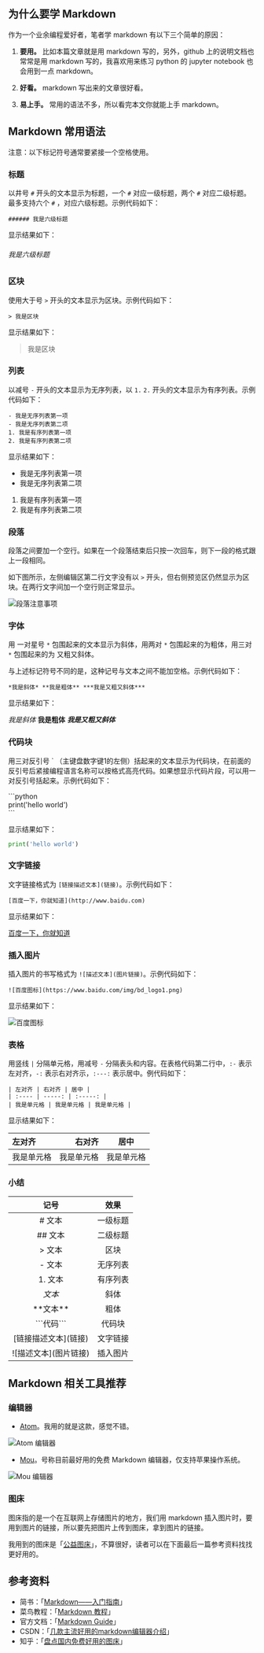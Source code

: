 ## 为什么要学 Markdown

作为一个业余编程爱好者，笔者学 markdown 有以下三个简单的原因：
1. **要用。** 比如本篇文章就是用 markdown 写的，另外，github 上的说明文档也常常是用 markdown 写的，我喜欢用来练习 python 的 jupyter notebook 也会用到一点 markdown。

2. **好看。** markdown 写出来的文章很好看。

3. **易上手。** 常用的语法不多，所以看完本文你就能上手 markdown。


## Markdown 常用语法

注意：以下标记符号通常要紧接一个空格使用。

### 标题
以井号 `#` 开头的文本显示为标题，一个 `#` 对应一级标题，两个 `#` 对应二级标题。最多支持六个 `#` ，对应六级标题。示例代码如下：

`###### 我是六级标题`

显示结果如下：

###### 我是六级标题

### 区块
使用大于号 `>` 开头的文本显示为区块。示例代码如下：

`> 我是区块`

显示结果如下：
> 我是区块

### 列表
以减号 `-` 开头的文本显示为无序列表，以 `1.` `2.` 开头的文本显示为有序列表。示例代码如下：

```
- 我是无序列表第一项
- 我是无序列表第二项
1. 我是有序列表第一项
2. 我是有序列表第二项
```

显示结果如下：

- 我是无序列表第一项
- 我是无序列表第二项
1. 我是有序列表第一项
2. 我是有序列表第二项

### 段落
段落之间要加一个空行。如果在一个段落结束后只按一次回车，则下一段的格式跟上一段相同。

如下图所示，左侧编辑区第二行文字没有以 `>` 开头，但右侧预览区仍然显示为区块。在两行文字间加一个空行则正常显示。

![段落注意事项](https://upload-images.jianshu.io/upload_images/23208742-b0b9db92891003ff.PNG?imageMogr2/auto-orient/strip|imageView2/2/w/1200/format/webp)

### 字体
用 一对星号 `*` 包围起来的文本显示为斜体，用两对 `*` 包围起来的为粗体，用三对 `*` 包围起来的为 又粗又斜体。

与上述标记符号不同的是，这种记号与文本之间不能加空格。示例代码如下：

`*我是斜体* **我是粗体** ***我是又粗又斜体***`

显示结果如下：

*我是斜体* **我是粗体** ***我是又粗又斜体***

### 代码块

用三对反引号 \` （主键盘数字键1的左侧）括起来的文本显示为代码块，在前面的反引号后紧接编程语言名称可以按格式高亮代码。如果想显示代码片段，可以用一对反引号括起来。示例代码如下：

\`\`\`python    
print('hello world')  
\`\`\`

显示结果如下：
```python
print('hello world')
```

### 文字链接

文字链接格式为 `[链接描述文本](链接)`。示例代码如下：

`[百度一下，你就知道](http://www.baidu.com)`

显示结果如下：

[百度一下，你就知道](http://www.baidu.com)

### 插入图片

插入图片的书写格式为 `![描述文本](图片链接)`。示例代码如下：

`![百度图标](https://www.baidu.com/img/bd_logo1.png)`

显示结果如下：

![百度图标](https://www.baidu.com/img/bd_logo1.png)

### 表格

用竖线 `|` 分隔单元格，用减号 `-` 分隔表头和内容。在表格代码第二行中，`:-` 表示左对齐，`-:` 表示右对齐示，`:---:` 表示居中。例代码如下：

```
| 左对齐 | 右对齐 | 居中 |
| :---- | -----: | :-----: |
| 我是单元格 | 我是单元格 | 我是单元格 |
```

显示结果如下：

| 左对齐 | 右对齐 | 居中 |
| :---- | -----: | :-----: |
| 我是单元格 | 我是单元格 | 我是单元格 |

### 小结

|记号|效果|
|:-:|:-:|
|# 文本|一级标题|
|## 文本|二级标题|
|> 文本|区块|
|- 文本|无序列表|
|1. 文本|有序列表|
|*文本*|斜体|
|\*\*文本\*\*|粗体|
|\`\`\`代码\`\`\`|代码块|
|\[链接描述文本](链接)|文字链接|
|\!\[描述文本](图片链接)|插入图片|

## Markdown 相关工具推荐

### 编辑器
- [Atom](https://atom.io/)。我用的就是这款，感觉不错。

![Atom 编辑器](https://upload-images.jianshu.io/upload_images/23208742-842b9dea0d89781b.png?imageMogr2/auto-orient/strip|imageView2/2/w/1200/format/webp)

- [Mou](http://25.io/mou/)。号称目前最好用的免费 Markdown 编辑器，仅支持苹果操作系统。

![Mou 编辑器](https://upload-images.jianshu.io/upload_images/23208742-2f1327cdd537534e.PNG?imageMogr2/auto-orient/strip|imageView2/2/w/1136/format/webp)

### 图床
图床指的是一个在互联网上存储图片的地方，我们用 markdown 插入图片时，要用到图片的链接，所以要先把图片上传到图床，拿到图片的链接。

我用到的图床是「[公益图床](https://sbimg.cn/)」，不算很好，读者可以在下面最后一篇参考资料找找更好用的。

## 参考资料

- 简书：「[Markdown——入门指南](https://www.jianshu.com/p/1e402922ee32)」
- 菜鸟教程：「[Markdown 教程](https://www.runoob.com/markdown/md-tutorial.html)」
- 官方文档：「[Markdown Guide](https://www.markdownguide.org/)」
- CSDN：「[几款主流好用的markdown编辑器介绍](https://blog.csdn.net/davidhzq/article/details/100815332)」
- 知乎：「[盘点国内免费好用的图床](https://zhuanlan.zhihu.com/p/35270383)」
